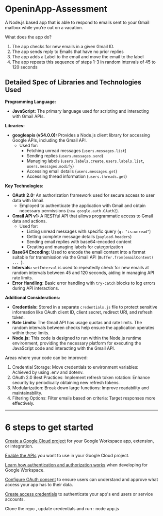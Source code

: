 # OpeninApp-Assessment
 A Node.js based app that is able to respond to emails sent to your Gmail mailbox while you’re out on a vacation. 

 What does the app do?
1. The app checks for new emails in a given Gmail ID.
2. The app sends reply to Emails that have no prior replies
3. The app adds a Label to the email and move the email to the label
4. The app repeats this sequence of steps 1-3 in random intervals of 45 to 120 seconds

## Detailed Spec of Libraries and Technologies Used

**Programming Language:**

* **JavaScript:** The primary language used for scripting and interacting with Gmail APIs.

**Libraries:**

* **googleapis (v54.0.0):** Provides a Node.js client library for accessing Google APIs, including the Gmail API.
    * Used for:
        * Fetching unread messages (`users.messages.list`)
        * Sending replies (`users.messages.send`)
        * Managing labels (`users.labels.create`, `users.labels.list`, `users.messages.modify`)
        * Accessing email details (`users.messages.get`)
        * Accessing thread information (`users.threads.get`)

**Key Technologies:**

* **OAuth 2.0:** An authorization framework used for secure access to user data with Gmail.
    * Employed to authenticate the application with Gmail and obtain necessary permissions (`new google.auth.OAuth2`).
* **Gmail API v1:** A RESTful API that allows programmatic access to Gmail data and actions.
    * Used for:
        * Listing unread messages with specific query (`q: "is:unread"`)
        * Getting complete message details (`payload.headers`)
        * Sending email replies with base64-encoded content
        * Creating and managing labels for categorization
* **Base64 Encoding:** Used to encode the email content into a format suitable for transmission via the Gmail API (`Buffer.from(emailContent) ... `).
* **Intervals:** `setInterval` is used to repeatedly check for new emails at random intervals between 45 and 120 seconds, aiding in managing API rate limits.
* **Error Handling:** Basic error handling with `try-catch` blocks to log errors during API interactions.

**Additional Considerations:**

* **Credentials:** Stored in a separate `credentials.js` file to protect sensitive information like OAuth client ID, client secret, redirect URI, and refresh token.
* **Rate Limits:** The Gmail API has usage quotas and rate limits. The random intervals between checks help ensure the application operates within these limits.
* **Node.js:** This code is designed to run within the Node.js runtime environment, providing the necessary platform for executing the JavaScript code and interacting with the Gmail API.


Areas where your code can be improved:
1. Credential Storage: Move credentials to environment variables: Achieved by using .env and dotenv.
2. OAuth 2.0 Best Practices: Implement refresh token rotation: Enhance security by periodically obtaining new refresh tokens.
3. Modularization: Break down large functions: Improve readability and maintainability.
4. Filtering Options: Filter emails based on criteria: Target responses more effectively.

-----------------------------------------------------------------------------------------------------------------
# 6 steps to get started
[Create a Google Cloud project](https://developers.google.com/workspace/guides/create-project) for your Google Workspace app, extension, or integration.

[Enable the APIs](https://developers.google.com/workspace/guides/enable-apis) you want to use in your Google Cloud project.

[Learn how authentication and authorization works](https://developers.google.com/workspace/guides/auth-overview) when developing for Google Workspace.

[Configure OAuth consent](https://developers.google.com/workspace/guides/configure-oauth-consent) to ensure users can understand and approve what access your app has to their data.

[Create access credentials](https://developers.google.com/workspace/guides/create-credentials) to authenticate your app's end users or service accounts.

Clone the repo , update credentials and run : node app.js

